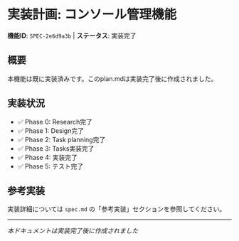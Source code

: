 # 実装計画: コンソール管理機能

**機能ID**: `SPEC-2e6d9a3b` | **ステータス**: 実装完了

## 概要

本機能は既に実装済みです。このplan.mdは実装完了後に作成されました。

## 実装状況

- ✅ Phase 0: Research完了
- ✅ Phase 1: Design完了  
- ✅ Phase 2: Task planning完了
- ✅ Phase 3: Tasks実装完了
- ✅ Phase 4: 実装完了
- ✅ Phase 5: テスト完了

## 参考実装

実装詳細については `spec.md` の「参考実装」セクションを参照してください。

---
*本ドキュメントは実装完了後に作成されました*
